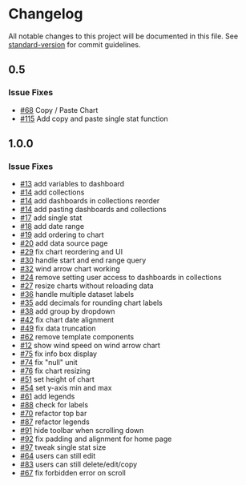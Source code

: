 # Changelog

All notable changes to this project will be documented in this file. See [standard-version](https://github.com/conventional-changelog/standard-version) for commit guidelines.

## 0.5
### Issue Fixes
* [#68](https://github.com/upfrontsystems/izinto-angular/issues/68) Copy / Paste Chart
* [#115](https://github.com/upfrontsystems/izinto-angular/issues/115) Add copy and paste single stat function

## 1.0.0

### Issue Fixes
* [#13](https://github.com/upfrontsystems/izinto-angular/issues/13) add variables to dashboard
* [#14](https://github.com/upfrontsystems/izinto-angular/issues/14) add collections
* [#14](https://github.com/upfrontsystems/izinto-angular/issues/14) add dashboards in collections reorder
* [#14](https://github.com/upfrontsystems/izinto-angular/issues/14) add pasting dashboards and collections
* [#17](https://github.com/upfrontsystems/izinto-angular/issues/17) add single stat
* [#18](https://github.com/upfrontsystems/izinto-angular/issues/18) add date range
* [#19](https://github.com/upfrontsystems/izinto-angular/issues/19) add ordering to chart
* [#20](https://github.com/upfrontsystems/izinto-angular/issues/19) add data source page
* [#29](https://github.com/upfrontsystems/izinto-angular/issues/29) fix chart reordering and UI
* [#30](https://github.com/upfrontsystems/izinto-angular/issues/30) handle start and end range query
* [#32](https://github.com/upfrontsystems/izinto-angular/issues/32) wind arrow chart working
* [#24](https://github.com/upfrontsystems/izinto-angular/issues/24) remove setting user access to dashboards in collections
* [#27](https://github.com/upfrontsystems/izinto-angular/issues/27) resize charts without reloading data
* [#36](https://github.com/upfrontsystems/izinto-angular/issues/36) handle multiple dataset labels
* [#35](https://github.com/upfrontsystems/izinto-angular/issues/35) add decimals for rounding chart labels
* [#38](https://github.com/upfrontsystems/izinto-angular/issues/38) add group by dropdown
* [#42](https://github.com/upfrontsystems/izinto-angular/issues/42) fix chart date alignment
* [#49](https://github.com/upfrontsystems/izinto-angular/issues/42) fix data truncation
* [#62](https://github.com/upfrontsystems/izinto-angular/issues/42) remove template components
* [#12](https://github.com/upfrontsystems/izinto-angular/issues/12) show wind speed on wind arrow chart
* [#75](https://github.com/upfrontsystems/izinto-angular/issues/75) fix info box display
* [#74](https://github.com/upfrontsystems/izinto-angular/issues/75) fix "null" unit
* [#76](https://github.com/upfrontsystems/izinto-angular/issues/76) fix chart resizing
* [#51](https://github.com/upfrontsystems/izinto-angular/issues/51) set height of chart
* [#54](https://github.com/upfrontsystems/izinto-angular/issues/54) set y-axis min and max
* [#61](https://github.com/upfrontsystems/izinto-angular/issues/61) add legends
* [#88](https://github.com/upfrontsystems/izinto-angular/issues/88) check for labels
* [#70](https://github.com/upfrontsystems/izinto-angular/issues/70) refactor top bar
* [#87](https://github.com/upfrontsystems/izinto-angular/issues/87) refactor legends
* [#91](https://github.com/upfrontsystems/izinto-angular/issues/91) hide toolbar when scrolling down
* [#92](https://github.com/upfrontsystems/izinto-angular/issues/91) fix padding and alignment for home page
* [#97](https://github.com/upfrontsystems/izinto-angular/issues/97) tweak single stat size
* [#64](https://github.com/upfrontsystems/izinto-angular/issues/64) users can still edit
* [#83](https://github.com/upfrontsystems/izinto-angular/issues/83) users can still delete/edit/copy
* [#67](https://github.com/upfrontsystems/izinto-angular/issues/67) fix forbidden error on scroll
